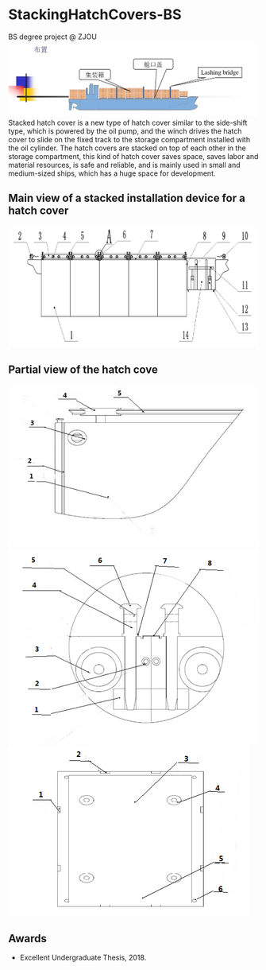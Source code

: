 # StackingHatchCovers-BS              

BS degree project @ ZJOU
![ship](/figs/ship.jpg "ship")  
Stacked hatch cover is a new type of hatch cover similar to the side-shift type, which is powered by the oil pump, and the winch drives the hatch cover to slide on the fixed track to the storage compartment installed with the oil cylinder. The hatch covers are stacked on top of each other in the storage compartment, this kind of hatch cover saves space, saves labor and material resources, is safe and reliable, and is mainly used in small and medium-sized ships, which has a huge space for development.              

## Main view of a stacked installation device for a hatch cover
![Workflow](/figs/workflow.jpg "workflow")                              

## Partial view of the hatch cove
![1](/figs/partial.png "superimposed")             
![2](/figs/enlargement.png "A")   
![3](/figs/enlarged.png "top")   


## Awards

-   Excellent Undergraduate Thesis, 2018.
